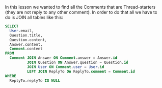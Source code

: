 In this lesson we wanted to find all the Comments that are Thread-starters (they are not reply to any other comment).
In order to do that all we have to do is JOIN all tables like this:

```SQL
SELECT
  User.email,
  Question.title,
  Question.content,
  Answer.content,
  Comment.content
FROM
  Comment JOIN Answer ON Comment.answer = Answer.id
          JOIN Question ON Answer.question = Question.id
          JOIN User ON Comment.user = User.id
          LEFT JOIN ReplyTo On ReplyTo.comment = Comment.id
WHERE
  ReplyTo.replyTo IS NULL
```
